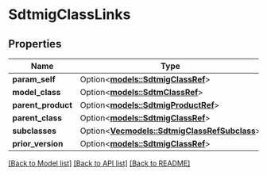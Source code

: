 # SdtmigClassLinks

## Properties

Name | Type | Description | Notes
------------ | ------------- | ------------- | -------------
**param_self** | Option<[**models::SdtmigClassRef**](SdtmigClassRef.md)> |  | [optional]
**model_class** | Option<[**models::SdtmClassRef**](SdtmClassRef.md)> |  | [optional]
**parent_product** | Option<[**models::SdtmigProductRef**](SdtmigProductRef.md)> |  | [optional]
**parent_class** | Option<[**models::SdtmigClassRef**](SdtmigClassRef.md)> |  | [optional]
**subclasses** | Option<[**Vec<models::SdtmigClassRefSubclass>**](SdtmigClassRefSubclass.md)> |  | [optional]
**prior_version** | Option<[**models::SdtmigClassRef**](SdtmigClassRef.md)> |  | [optional]

[[Back to Model list]](../README.md#documentation-for-models) [[Back to API list]](../README.md#documentation-for-api-endpoints) [[Back to README]](../README.md)


